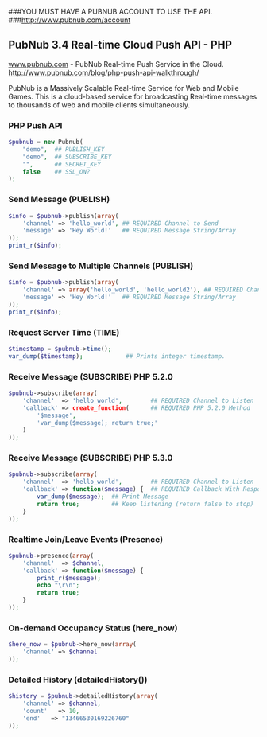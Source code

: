 ###YOU MUST HAVE A PUBNUB ACCOUNT TO USE THE API.
###http://www.pubnub.com/account

## PubNub 3.4 Real-time Cloud Push API - PHP

www.pubnub.com - PubNub Real-time Push Service in the Cloud. 
http://www.pubnub.com/blog/php-push-api-walkthrough/

PubNub is a Massively Scalable Real-time Service for Web and Mobile Games. This is a cloud-based service for broadcasting Real-time messages to thousands of web and mobile clients simultaneously.


### PHP Push API
```php
$pubnub = new Pubnub(
    "demo",  ## PUBLISH_KEY
    "demo",  ## SUBSCRIBE_KEY
    "",      ## SECRET_KEY
    false    ## SSL_ON?
);
```


### Send Message (PUBLISH)
```php
$info = $pubnub->publish(array(
    'channel' => 'hello_world', ## REQUIRED Channel to Send
    'message' => 'Hey World!'   ## REQUIRED Message String/Array
));
print_r($info);
```

### Send Message to Multiple Channels (PUBLISH)
```php
$info = $pubnub->publish(array(
    'channel' => array('hello_world', 'hello_world2'), ## REQUIRED Channels to Send
    'message' => 'Hey World!'   ## REQUIRED Message String/Array
));
print_r($info);
```

### Request Server Time (TIME)
```php
$timestamp = $pubnub->time();
var_dump($timestamp);            ## Prints integer timestamp.
```

### Receive Message (SUBSCRIBE) PHP 5.2.0
```php
$pubnub->subscribe(array(
    'channel'  => 'hello_world',        ## REQUIRED Channel to Listen
    'callback' => create_function(      ## REQUIRED PHP 5.2.0 Method
        '$message',
        'var_dump($message); return true;'
    )
));
```

### Receive Message (SUBSCRIBE) PHP 5.3.0
```php
$pubnub->subscribe(array(
    'channel'  => 'hello_world',        ## REQUIRED Channel to Listen
    'callback' => function($message) {  ## REQUIRED Callback With Response
        var_dump($message);  ## Print Message
        return true;         ## Keep listening (return false to stop)
    }
));
```


### Realtime Join/Leave Events (Presence)
```php
$pubnub->presence(array(
    'channel'  => $channel,
    'callback' => function($message) {
        print_r($message);
		echo "\r\n";
        return true;
    }
));
```

### On-demand Occupancy Status (here_now)
```php
$here_now = $pubnub->here_now(array(
    'channel' => $channel
));
```

### Detailed History (detailedHistory())
```php
$history = $pubnub->detailedHistory(array(
    'channel' => $channel,
    'count'   => 10,
    'end'   => "13466530169226760"
));
```
